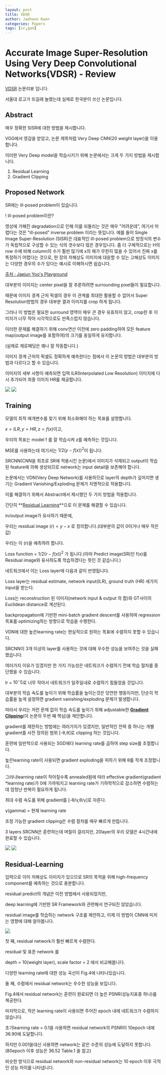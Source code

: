 ```yaml
---
layout: post
title: VDSR
author: Jaeheon Kwon
categories: Papers
tags: [sr,gan]
---
```




# Accurate Image Super-Resolution Using Very Deep Convolutional Networks(VDSR) - Review

[VDSR](https://cv.snu.ac.kr/research/VDSR/VDSR_CVPR2016.pdf) 논문리뷰 입니다.

서울대 로고가 뜨길래 놀랬는데 실제로 한국분이 쓰신 논문입니다.  

## Abstract

매우 정확한 SISR에 대한 방법을 제시합니다.  

VGG에서 영감을 받았고, 논문 제목처럼 Very Deep CNN(20 weight layer)을 이용합니다.  

이러한 Very Deep model을 학습시키기 위해 논문에서는 크게 두 가지 방법을 제시합니다.

1. Residual Learning
2. Gradient Clipping

  

## Proposed Network

SR에는 ill-posed problem이 있습니다.   

! ill-posed problem이란?  

영상에 가해진 degradation으로 인해 이를 되돌리는 것은 매우 "어려운데", 여기서 어렵다는 것은 "ill-posed" inverse problem 이라는 뜻입니다. 예를 들어 Single Image Super-Resolution (SISR)은 대표적인  ill-posed problem으로 방정식의 변수가 독립적으로 구성할 수 있는 식의 갯수보다 많은 경우입니다. 좀 더 구체적으로는 H의 row 수에 비해 column의 수가 훨씬 많기에 x의 해가 무한히 많을 수 있어서 진짜 x를 특정하기 어렵다는 것으로, 한 장의 저해상도 이미지에 대응할 수 있는 고해상도 이미지는 다양한 경우의 수가 있다는 예시로 이해하시면 쉽습니다.  

[출처 : Jaejun Yoo's Playground](http://jaejunyoo.blogspot.com/)

대부분의 이미지는 center pixel을 잘 추론하려면 surrounding pixel들이 필요합니다.  

때문에 이미지 경계 근처 픽셀의 경우 이 관계를 최대한 활용할 수 없어서 Super Resolution방법의 경우 대부분 결과 이미지를 crop 하게 됩니다.  

그러나 이 방법은 필요한 surround 영역이 매우 큰 경우 유효하지 않고, crop한 후 이미지가 너무 작아 시각적으로도 만족스럽지 않습니다.  

이러한 문제를 해결하기 위해 conv연산 이전에 zero padding하여 모든 feature map(output image를 포함하여)의 크기를 동일하게 유지합니다.  

(실제로 제로패딩은 꽤나 잘 작동합니다.)  

이미지 경계 근처의 픽셀도 정확하게 예측한다는 점에서 이 논문의 방법은 대부분의 방법과 다르다고 할 수 있습니다.  

이미지의 세부 사항이 예측되면 입력 ILR(Interpolated Low Resolution) 이미지에 다시 추가되어 최종 이미지 HR를 제공합니다.  

<img src = "https://py-tonic.github.io/images/VDSR/VDSR1.PNG">

<img src = "https://py-tonic.github.io/images/VDSR/VDSR4.PNG">

## Training

모델의 최적 매개변수를 찾기 위해 최소화해야 하는 목표를 설명합니다.  

$x = ILR, y = HR , z = f(x)$이고,  

우리의 목표는 model f 를 잘 학습시켜 z를 예측하는 것입니다.

MSE를 사용하는데 여기서는 $1/2(y-f(x))^2$이 됩니다.  

SRCNN(CNN을 최초로 SR에 적용시킨 논문)에서 이미지가 삭제되고 output이 학습된 feature에 의해 생성되므로 network는 input detail을 보존해야 합니다.  

논문에서는 VDN(Very Deep Network)를 사용하므로 layer의 depth가 깊어지면 생기는 Gradient Vanishing/Exploding 문제가 치명적으로 작용합니다.  

이를 해결하기 위해서 Abstract에서 제시했던 두 가지 방법을 적용합니다.  

간단히 **<u>Residual Learning</u>**으로 이 문제를 해결할 수 있습니다.  

in/output image가 유사하기 때문에,  

우리는 residual image $(r) = y - x$ 로 정의합니다.(대부분의 값이 0이거나 매우 작은 값)  

우리는 이 $(r)$을 예측하려 합니다.

Loss function = $1/2(r-f(x))^2$ 가 됩니다.(아마  Predict image(SR)인 f(x)를 Residual image와 유사하도록 학습하겠다는 뜻인 것 같습니다.)  

네트워크에서 이는 Loss layer에 다음과 같이 반영됩니다.  

Loss layer는 residual estimate, network input(ILR), ground truth (HR) 세가지 input을 받는다.  

Loss는 reconstruction 된 이미지(network input & output 의 합)와 GT사이의 Euclidean distance로 계산된다.  

backpropagation에 기반한 mini-batch gradient descent를 사용하여 regression 목표를 optimizing하는 방향으로 학습을 수행한다.  

VDN에 대한 높은learning rate는 현실적으로 원하는 목표에 수렴하지 못할 수 있습니다.  

SRCNN이 3개 이상의 layer를 사용하는 것에 대해 우수한 성능을 보여주는 것을 실패했습니다.  

여러가지 이유가 있겠지만 한 가지 가능성은 네트워크가 수렴하기 전에 학습 절차를 중단했을 수 있습니다.  

lr = $10^-5$로 너무 작아서 네트워크가 일주일내로 수렴하기 힘들었을 것입니다.  

 대부분의 학습 속도를 높이기 위해 학습률을 높이는것은 당연한 행동이지만, 단순히 학습률을 높게 설정하면 gradient vanishing/exploding 문제가 발생합니다.  

따라서 우리는 저런 문제 없이 학습 속도를 높이기 위해 adjustable한 **<u>Gradient Clipping</u>**(이 논문의 두번 째 핵심)을 제안합니다.  

gradient를 제한하는 방법에는 여러가지가 있겠지만, 일반적인 전략 중 하나는 개별 gradient를 사전 정의된 범위 [-θ,θ]로 clipping 하는 것입니다.  

훈련에 일반적으로 사용되는 SGD에다 learning rate를 곱하여 step size를 조절합니다.  

높은learning rate이 사용되면 gradient exploding을 피하기 위해 θ를 작게 조정합니다.  

그러나learning rate이 작아질수록 annealed됨에 따라 effective gradient(gradient *learning rate)가 0에 가까워지고 learning rate가 기하학적으로 감소하면 수렴하는데 엄청난 반복이 필요하게 됩니다.

최대 수렴 속도를 위해 gradient를 [-θ/γ,θ/γ]로 자른다.

γ(gamma) =  현재 learning rate

조정 가능한 gradient clipping은 수렴 절차를 매우 빠르게 만듭니다.

3 layers SRCNN은 훈련하는데 며칠이 걸리지만, 20layer의 우리 모델은 4시간내에 완료할 수 있습니다.

<img src = "https://py-tonic.github.io/images/VDSR/VDSR2.PNG">

<img src = "https://py-tonic.github.io/images/VDSR/VDSR3.PNG">

## Residual-Learning

입력으로 이미 저해상도 이미지가 있으므로 SR의 목적을 위해 high-frequency component를 예측하는 것으로 충분합니다.  

residual predict의 개념은 이전 방법에서 사용되었지만,  

deep learning에 기반한 SR Framework와 관련해서 연구되진 않았습니다.  

residual image를 학습하는 network 구조를 제안하고, 이제 이 방법이 CNN에 미치는 영향에 대해 알아봅니다.  

<img src = "https://py-tonic.github.io/images/VDSR/VDSR5.PNG">

첫 째, residual network가 훨씬 빠르게 수렴한다.  

residual 및 표준 network 를   

depth = 10(weight layer), scale factor = 2 에서 비교해봅니다.  

다양한 learning rate에 대한 성능 곡선이 Fig.4에 나타나있습니다.  

둘 째, 수렴에서 residual network는 우수한 성능을 보입니다.  

Fig.4에서 residual network는 훈련이 완료되면 더 높은 PSNR(성능지표중 하나)를 제공한다.  

마지막으로, 작은 learning rate이 사용되면 주어진 epoch 내에 네트워크가 수렴하지 않습니다.  

초기learning rate = 0.1을 사용하면 residual network의 PSNR이 10epoch 내에 36.90에 도달합니다.  

하지만 0.001을대신 사용하면 network는 같은 수준의 성능에 도달하지 못합니다.  (80epoch 이후 성능은 36.52 Table.1 을 참고)

비슷한 방식으로 residual network와 non-residual network는 10 epoch 이후 극적인 성능 차이를 나타냅니다.

